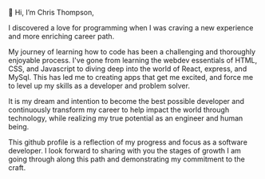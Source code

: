 👋 Hi, I’m Chris Thompson,

I discovered a love for programming when I was craving a new experience and more enriching career path. 

My journey of learning how to code has been a challenging and thoroughly enjoyable process. I've gone from learning the webdev essentials of HTML, CSS, and Javascript to diving deep into the world of React, express, and MySql. This has led me to creating apps that get me excited, and force me to level up my skills as a developer and problem solver. 

It is my dream and intention to become the best possible developer and continuously transform my career to help impact the world through technology, while realizing my true potential as an engineer and human being. 

This github profile is a reflection of my progress and focus as a software developer. I look forward to sharing with you the stages of growth I am going through along this path and demonstrating my commitment to the craft.
